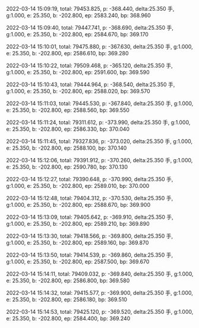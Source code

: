 2022-03-14 15:09:19, total: 79453.825, p: -368.440, delta:25.350 手, g:1.000, e: 25.350, b: -202.800, ep: 2583.240, bp: 368.960

2022-03-14 15:09:40, total: 79447.741, p: -368.690, delta:25.350 手, g:1.000, e: 25.350, b: -202.800, ep: 2584.670, bp: 369.170

2022-03-14 15:10:01, total: 79475.880, p: -367.630, delta:25.350 手, g:1.000, e: 25.350, b: -202.800, ep: 2586.610, bp: 369.280

2022-03-14 15:10:22, total: 79509.468, p: -365.120, delta:25.350 手, g:1.000, e: 25.350, b: -202.800, ep: 2591.600, bp: 369.590

2022-03-14 15:10:43, total: 79444.964, p: -368.540, delta:25.350 手, g:1.000, e: 25.350, b: -202.800, ep: 2588.020, bp: 369.570

2022-03-14 15:11:03, total: 79445.530, p: -367.840, delta:25.350 手, g:1.000, e: 25.350, b: -202.800, ep: 2588.560, bp: 369.550

2022-03-14 15:11:24, total: 79311.612, p: -373.990, delta:25.350 手, g:1.000, e: 25.350, b: -202.800, ep: 2586.330, bp: 370.040

2022-03-14 15:11:45, total: 79327.836, p: -373.020, delta:25.350 手, g:1.000, e: 25.350, b: -202.800, ep: 2588.100, bp: 370.140

2022-03-14 15:12:06, total: 79391.912, p: -370.260, delta:25.350 手, g:1.000, e: 25.350, b: -202.800, ep: 2590.780, bp: 370.130

2022-03-14 15:12:27, total: 79390.648, p: -370.990, delta:25.350 手, g:1.000, e: 25.350, b: -202.800, ep: 2589.010, bp: 370.000

2022-03-14 15:12:48, total: 79404.312, p: -370.530, delta:25.350 手, g:1.000, e: 25.350, b: -202.800, ep: 2588.670, bp: 369.900

2022-03-14 15:13:09, total: 79405.642, p: -369.910, delta:25.350 手, g:1.000, e: 25.350, b: -202.800, ep: 2589.210, bp: 369.890

2022-03-14 15:13:30, total: 79418.566, p: -369.800, delta:25.350 手, g:1.000, e: 25.350, b: -202.800, ep: 2589.160, bp: 369.870

2022-03-14 15:13:50, total: 79414.539, p: -369.860, delta:25.350 手, g:1.000, e: 25.350, b: -202.800, ep: 2587.500, bp: 369.670

2022-03-14 15:14:11, total: 79409.032, p: -369.840, delta:25.350 手, g:1.000, e: 25.350, b: -202.800, ep: 2586.800, bp: 369.580

2022-03-14 15:14:32, total: 79415.577, p: -369.900, delta:25.350 手, g:1.000, e: 25.350, b: -202.800, ep: 2586.180, bp: 369.510

2022-03-14 15:14:53, total: 79425.120, p: -369.520, delta:25.350 手, g:1.000, e: 25.350, b: -202.800, ep: 2584.400, bp: 369.240